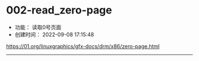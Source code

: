 # 002-read_zero-page

* 功能： 读取0号页面
* 创建时间： 2022-09-08 17:15:48


https://01.org/linuxgraphics/gfx-docs/drm/x86/zero-page.html


---
